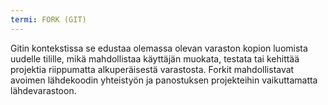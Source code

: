 ```yaml
---
termi: FORK (GIT)
---
```


Gitin kontekstissa se edustaa olemassa olevan varaston kopion luomista uudelle tilille, mikä mahdollistaa käyttäjän muokata, testata tai kehittää projektia riippumatta alkuperäisestä varastosta. Forkit mahdollistavat avoimen lähdekoodin yhteistyön ja panostuksen projekteihin vaikuttamatta lähdevarastoon.